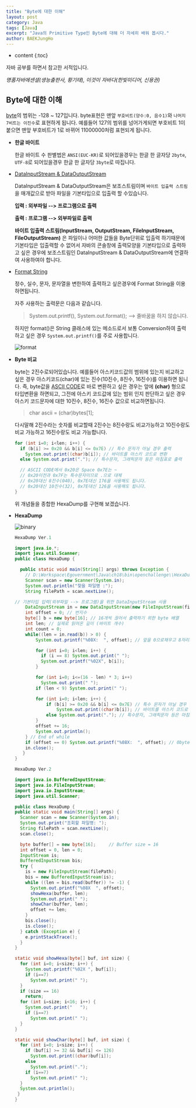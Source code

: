 ```yaml
---
title: "Byte에 대한 이해"
layout: post
category: Java
tags: [Java]
excerpt: "Java의 Primitive Type인 Byte에 대해 더 자세히 배워 봅시다."
author: BAEKJungHo
---
```


* content
{:toc}

자바 공부를 하면서 참고한 서적입니다.

_명품자바에센셜(생능출판사, 황기태), 이것이 자바다(한빛미디어, 신용권)_

## Byte에 대한 이해

  [byte](https://baekjungho.github.io/java-operator/)의 범위는 -128 ~ 127입니다.
  byte표현은 맨앞 `부호비트(양수:0, 음수1)`와 `나머지 7비트는 이진수`로 표현하게 됩니다.
  예를들어 127의 범위를 넘어가게되면 부호비트 1이 붙으면 맨앞 부호비트가 1로 바뀌어
  11000000처럼 표현되게 됩니다.

  - __한글 바이트__

    한글 바이트 수 판별법은 `ANSI(EUC-KR)`로 되어있을경우는 한글 한 글자당 `2byte`, `UTF-8`로 되어있을경우
    한글 한 글자당 `3byte`로 따집니다.

  - [DataInputStream & DataOutputStream](https://baekjungho.github.io/java-iostream/)

    DataInputStream & DataOutputStream은 보조스트림이며 `바이트 입출력 스트림`을 매개값으로 받아
    파일을 기본타입으로 입출력 할 수있습니다.

    __입력 : 외부파일 --> 프로그램으로 출력__

    __출력 : 프로그램 --> 외부파일로 출력__

    __바이트 입출력 스트림(InputStream, OutputStream, FileInputStream, FileOutputStream)__ 은
    파일이나 어떠한 값들을 Byte단위로 입출력 하기때문에 기본타입은 입출력할 수 없어서 자바의 콘솔창에
    출력모양을 기본타입으로 출력하고 싶은 경우에 보조스트림인 DataInputStream & DataOutputStream에 연결하여 사용하여야 합니다.

  - [Format String](https://baekjungho.github.io/java-iostream/)

    정수, 실수, 문자, 문자열을 변한하여 출력하고 싶은경우에 Format String을 이용하면됩니다.

    자주 사용하는 출력문은 다음과 같습니다.

    > System.out.printf(), System.out.format(); --> 줄바꿈을 하지 않습니다.

    하지만 format()은 String 클래스에 있는 메소드로서 보통 Conversion하여 출력하고 싶은 경우
    `System.out.printf()`를 주로 사용합니다.

    ![format](/images/posts/201904/format.jpg)

  - __Byte 비교__

    byte는 2진수로되어있습니다. 예를들어 아스키코드값의 범위에 있는지 비교하고 싶은 경우
    아스키코드(char)에 있는 진수(10진수, 8진수, 16진수)를 이용하면 됩니다.
    즉, byte값을 [ASCII CODE](https://baekjungho.github.io/java-ascii/)로 바로 변환하고 싶은 경우는 앞에 __(char)__ 형으로 타입변환을
    하면되고, 그전에 아스키 코드값에 있는 범위 인지 판단하고 싶은 경우 아스키 코드문자에 대한
    10진수, 8진수, 16진수 값으로 비교하면됩니다.

    > char ascii = (char)bytes[1];

    다시말해 2진수라는 숫자를 비교할때 2진수는 8진수랑도 비교가능하고 10진수랑도 비교 가능하고
    16진수랑도 비교 가능합니다.

    ```java
    for (int i=0; i<len; i++) {
      if (b[i] >= 0x20 && b[i] <= 0x7E) // 특수 문자가 아닐 경우 출력
        System.out.print((char)b[i]); // 바이트를 아스키 코드로 변환
      else System.out.print("."); // 특수문자, 그래픽문자 등은 마침표로 출력

      // ASCII CODE에서 0x20은 Space 0x7E는 ~
      // 0x20이전과 0x7F는 특수문자이므로 .으로 대체
      // 0x20대신 8진수(040), 0x7E대신 176을 사용해도 됩니다.
      // 0x20대신 10진수(32), 0x7E대신 126을 사용해도 됩니다.
    }
    ```

    위 개념들을 종합한 HexaDump를 구현해 보겠습니다.

  - __HexaDump__

    ![binary](/images/posts/201904/binary.jpg)

    ```java
    HexaDump Ver.1

    import java.io.*;
    import java.util.Scanner;
    public class HexaDump {

	  public static void main(String[] args) throws Exception {
		// D:\Workspace\Egovernment\Java\ch18\bin\openchallenge\\HexaDump.class
		Scanner scan = new Scanner(System.in);
		System.out.println("찾을 파일명 :");
		String filePath = scan.nextLine();

    // 기본타입 입력(외부파일 --> 프로그램)을 위한 DataInputStream 사용
		DataInputStream in = new DataInputStream(new FileInputStream(filePath));
		int offset = 0; // 번지수
		byte[] b = new byte[16]; // 16개씩 끊어서 출력하기 위한 byte 배열
		int len; // 실제로 읽어온 길이 (바이트 개수)
		int count = 0;
		while((len = in.read(b)) > 0) {
			System.out.printf("%08X:  ", offset); // 앞을 0으로채우고 8자리의 16진수로 출력

		    for (int i=0; i<len; i++) {
		      if (i == 8) System.out.print(" ");    
		      System.out.printf("%02X", b[i]);
		    }

		    for (int i=0; i<=(16 - len) * 3; i++)
		      System.out.print(" ");
		    if (len < 9) System.out.print(" ");

		    for (int i=0; i<len; i++) {
		    	if (b[i] >= 0x20 && b[i] <= 0x7E) // 특수 문자가 아닐 경우 출력
		    		System.out.print((char)b[i]); // 바이트를 아스키 코드로 변환
		    	else System.out.print("."); // 특수문자, 그래픽문자 등은 마침표로 출력
		    }
		    offset += 16;
		    System.out.println();
  		} // End of while
  		if (offset == 0) System.out.printf("%08X:  ", offset); // 0byte 파일인 경우 처리
  		in.close();
	   }
    }

    HexaDump Ver.2

    import java.io.BufferedInputStream;
    import java.io.FileInputStream;
    import java.io.InputStream;
    import java.util.Scanner;

    public class HexaDump {
    public static void main(String[] args) {
      Scanner scan = new Scanner(System.in);
      System.out.print("조회할 파일명: ");
      String filePath = scan.nextLine();
      scan.close();

      byte buffer[] = new byte[16];		// Buffer size = 16
      int offset = 0, len = 0;
      InputStream is;
      BufferedInputStream bis;
      try {
        is = new FileInputStream(filePath);
        bis = new BufferedInputStream(is);
        while ((len = bis.read(buffer)) != -1) {
          System.out.printf("%08X  ", offset);
          showHexa(buffer, len);
          System.out.print(" ");
          showChar(buffer, len);
          offset += len;
        }
        bis.close();
        is.close();
      } catch (Exception e) {
        e.printStackTrace();
      }
    }

    static void showHexa(byte[] buf, int size) {
      for (int i=0; i<size; i++) {
        System.out.printf("%02X ", buf[i]);
        if (i==7)
          System.out.print(" ");
      }
      if (size == 16)
        return;
      for (int i=size; i<16; i++) {
        System.out.print("   ");
        if (i==7)
          System.out.print(" ");
      }
    }

    static void showChar(byte[] buf, int size) {
      for (int i=0; i<size; i++) {
        if (buf[i] >= 32 && buf[i] <= 126)
          System.out.print((char)buf[i]);
        else
          System.out.print(".");
        if (i==7)
          System.out.print(" ");
      }
      System.out.println();
     }
    }
    ```
